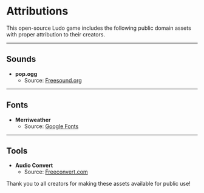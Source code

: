 # Attributions

This open-source Ludo game includes the following public domain assets with proper attribution to their creators. 

---

## Sounds

- **pop.ogg**  
  - Source: [Freesound.org](https://freesound.org/people/SunnySideSound/sounds/67088/)
---

## Fonts

- **Merriweather**  
  - Source: [Google Fonts](https://fonts.google.com/specimen/Merriweather)

---

## Tools

- **Audio Convert**
  - Source: [Freeconvert.com](https://www.freeconvert.com/aif-to-ogg) 

Thank you to all creators for making these assets available for public use!
